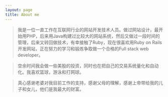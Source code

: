 ```yaml
---
layout: page
title: About me
---
```


> 我是一位一直工作在互联网行业的网站开发技术人员。做过网站设计，最开始用PHP，后来用Java构建过比较大的网站系统，然后又做过一段时间的管理，后来又转回做技术，有幸接触了Ruby，现在很喜欢用Ruby on Rails开发网站，正在努力的学习和锻炼争取做一个合格的Full stack web developer。

> 空余时间我会做一些美股的投资，同时也在把自己的交易系统量化和自动化。我喜欢篮球，游泳和打网球。

> 真心感谢老婆对我目前工作的支持，感谢父母的理解，感谢上帝带给我的儿子和女儿，他们是我最大的财富。

